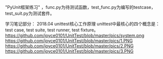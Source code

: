 ﻿"PyUnit框架练习" ，func.py为待测试函数，test_func.py为编写的testcase，test_suit.py为测试套件。

学习笔记部分：
2018.04
unittest核心工作原理
unittest中最核心的四个概念是：test case, test suite, test runner, test fixture。
https://github.com/joyce0101/UnitTest/blob/master/pics/system.png
https://github.com/joyce0101/UnitTest/blob/master/pics/1.PNG
https://github.com/joyce0101/UnitTest/blob/master/pics/2.PNG
https://github.com/joyce0101/UnitTest/blob/master/pics/3.PNG
